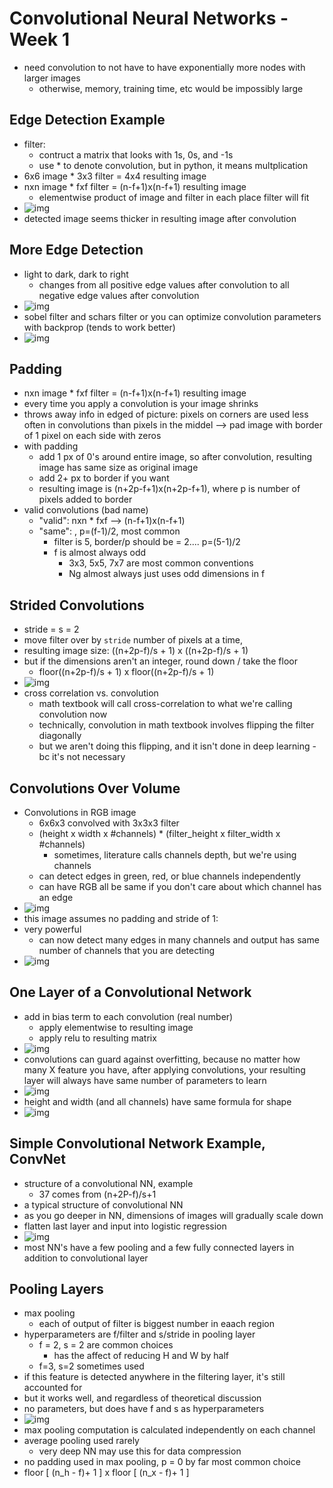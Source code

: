 # Convolutional Neural Networks - Week 1

- need convolution to not have to have exponentially more nodes with larger images
  - otherwise, memory, training time, etc would be impossibly large

## Edge Detection Example

- filter:
  - contruct a matrix that looks with 1s, 0s, and -1s
  - use * to denote convolution, but in python, it means multplication
- 6x6 image * 3x3 filter = 4x4 resulting image 
- nxn image * fxf filter = (n-f+1)x(n-f+1) resulting image 
  - elementwise product of image and filter in each place filter will fit
- ![img](https://github.com/chriseal/deep_learning_ai/4_ConvolutionalNeuralNetworks/blob/master/week1/4wk1_convolution_visual.png)
- detected image seems thicker in resulting image after convolution

## More Edge Detection

- light to dark, dark to right
  - changes from all positive edge values after convolution to all negative edge values after convolution
- ![img](https://github.com/chriseal/deep_learning_ai/4_ConvolutionalNeuralNetworks/blob/master/week1/4wk1_convolution_vertical_and_horizontal_filters.png)
- sobel filter and schars filter or you can optimize convolution parameters with backprop (tends to work better)
- ![img](https://github.com/chriseal/deep_learning_ai/4_ConvolutionalNeuralNetworks/blob/master/week1/4wk1_convolution_filter_options.png)

## Padding

- nxn image * fxf filter = (n-f+1)x(n-f+1) resulting image 
- every time you apply a convolution is your image shrinks
- throws away info in edged of picture: pixels on corners are used less often in convolutions than pixels in the middel
--> pad image with border of 1 pixel on each side with zeros
- with padding
  - add 1 px of 0's around entire image, so after convolution, resulting image has same size as original image
  - add 2+ px to border if you want
  - resulting image is (n+2p-f+1)x(n+2p-f+1), where p is number of pixels added to border
- valid convolutions (bad name)
  - "valid": nxn * fxf --> (n-f+1)x(n-f+1)
  - "same": , p=(f-1)/2, most common
    - filter is 5, border/p should be = 2.... p=(5-1)/2
    - f is almost always odd  
      - 3x3, 5x5, 7x7 are most common conventions
      - Ng almost always just uses odd dimensions in f
      
## Strided Convolutions

- stride = s = 2
- move filter over by `stride` number of pixels at a time, 
- resulting image size: ((n+2p-f)/s + 1) x ((n+2p-f)/s + 1)
- but if the dimensions aren't an integer, round down / take the floor
  - floor((n+2p-f)/s + 1) x floor((n+2p-f)/s + 1)
- ![img](https://github.com/chriseal/deep_learning_ai/4_ConvolutionalNeuralNetworks/blob/master/week1/4wk1_convolution_resulting_size.png)
- cross correlation vs. convolution
  - math textbook will call cross-correlation to what we're calling convolution now
  - technically, convolution in math textbook involves flipping the filter diagonally
  - but we aren't doing this flipping, and it isn't done in deep learning - bc it's not necessary

## Convolutions Over Volume

- Convolutions in RGB image
  - 6x6x3 convolved with 3x3x3 filter
  - (height x width x #channels) * (filter_height x filter_width x #channels)
    - sometimes, literature calls channels depth, but we're using channels
  - can detect edges in green, red, or blue channels independently
  - can have RGB all be same if you don't care about which channel has an edge
- ![img](https://github.com/chriseal/deep_learning_ai/4_ConvolutionalNeuralNetworks/blob/master/week1/4wk1_convolution_on_3d_volumes.png)
- this image assumes no padding and stride of 1:
- very powerful
  - can now detect many edges in many channels and output has same number of channels that you are detecting
- ![img](https://github.com/chriseal/deep_learning_ai/4_ConvolutionalNeuralNetworks/blob/master/week1/4wk1_convolution_multiple_filters.png)

## One Layer of a Convolutional Network

- add in bias term to each convolution (real number) 
  - apply elementwise to resulting image
  - apply relu to resulting matrix
- ![img](https://github.com/chriseal/deep_learning_ai/4_ConvolutionalNeuralNetworks/blob/master/week1/4wk1_convolution_layer.png)
- convolutions can guard against overfitting, because no matter how many X feature you have, after applying convolutions, your resulting layer will always have same number of parameters to learn
- ![img](https://github.com/chriseal/deep_learning_ai/4_ConvolutionalNeuralNetworks/blob/master/week1/4wk1_convolution_layer_num_params.png)
- height and width (and all channels) have same formula for shape
- ![img](https://github.com/chriseal/deep_learning_ai/4_ConvolutionalNeuralNetworks/blob/master/week1/4wk1_convolution_summary_of_notation.png)

## Simple Convolutional Network Example, ConvNet

- structure of a convolutional NN, example
  - 37 comes from (n+2P-f)/s+1
- a typical structure of convolutional NN
- as you go deeper in NN, dimensions of images will gradually scale down
- flatten last layer and input into logistic regression
- ![img](https://github.com/chriseal/deep_learning_ai/4_ConvolutionalNeuralNetworks/blob/master/week1/4wk1_convolution_typical_structure.png)
- most NN's have a few pooling and a few fully connected layers in addition to convolutional layer

## Pooling Layers

- max pooling
  - each of output of filter is biggest number in eaach region 
- hyperparameters are f/filter and s/stride in pooling layer
  - f = 2, s = 2 are common choices
    - has the affect of reducing H and W by half
  - f=3, s=2 sometimes used
- if this feature is detected anywhere in the filtering layer, it's still accounted for
- but it works well, and regardless of theoretical discussion 
- no parameters, but does have f and s as hyperparameters
- ![img](https://github.com/chriseal/deep_learning_ai/4_ConvolutionalNeuralNetworks/blob/master/week1/4wk1_max_pooling_explanation.png)
- max pooling computation is calculated independently on each channel
- average pooling used rarely
  - very deep NN may use this for data compression
- no padding used in max pooling, p = 0 by far most common choice
- floor [ (n_h - f)+ 1 ] x floor [ (n_x - f)+ 1 ]

